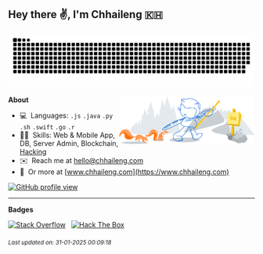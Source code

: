 <!-- START OF README -->
## Hey there ✌️, I'm Chhaileng 🇰🇭

<picture>
  <source media="(prefers-color-scheme: dark)" srcset="assets/github-snake-dark.svg" />
  <source media="(prefers-color-scheme: light)" srcset="assets/github-snake.svg" />
  <img alt="github-snake" src="assets/github-snake.svg" />
</picture>

<a href="https://github.com/chhaileng"><img width="55%" align="right" alt="Github Artwork" src="assets/git-header.svg"/></a>

**About**

- 💻 ​ ​Languages: `.js` `.java` `.py` `.sh` `.swift` `.go` `.r`
- 👨‍💻 ​ ​Skills: Web & Mobile App, DB, Server Admin, Blockchain, [Hacking](http://www.hackthebox.eu/badge/image/16311)
- ✉️ ​ ​Reach me at hello@chhaileng.com
- 🔗  ​ ​Or more at [www.chhaileng.com](https://www.chhaileng.com)

<a href="https://github.com/chhaileng"><img src="https://serverless-api.chhaileng.com/api/gh-profile-view.svg" alt="GitHub profile view" title="GitHub profile view"></a>

---

**Badges**

<a href="https://stackoverflow.com/users/7496198/chhaileng"><img src="https://stackoverflow.com/users/flair/7496198.png" alt="Stack Overflow" title="Stack Overflow"></a>&nbsp;&nbsp;
<a href="https://app.hackthebox.com/profile/16311"><img src="http://www.hackthebox.eu/badge/image/16311" alt="Hack The Box" title="Hack The Box"></a>

<!-- START OF UPDATED TIMESTAMP -->
<sub>*Last updated on: 31-01-2025 00:09:18*</sub>
<!-- END OF UPDATED TIMESTAMP -->
<!-- END OF README -->
